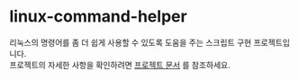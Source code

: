 # linux-command-helper
리눅스의 명령어를 좀 더 쉽게 사용할 수 있도록 도움을 주는 스크립트 구현 프로젝트입니다.  
프로젝트의 자세한 사항을 확인하려면 [프로젝트 문서](https://github.com/linux-lecture-team/linux-command-helper/wiki) 를 참조하세요.

